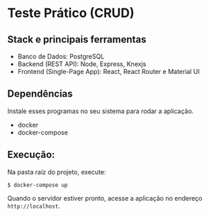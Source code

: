 # Teste Prático (CRUD)

## Stack e principais ferramentas

- Banco de Dados: PostgreSQL
- Backend (REST API): Node, Express, Knexjs
- Frontend (Single-Page App): React, React Router e Material UI 

## Dependências

Instale esses programas no seu sistema para rodar a aplicação.

- docker
- docker-compose

## Execução:

Na pasta raíz do projeto, execute:

```
$ docker-compose up
```

Quando o servidor estiver pronto, acesse a aplicação no endereço `http://localhost`.
